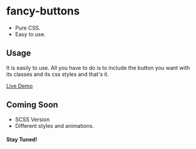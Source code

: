 # fancy-buttons
- Pure CSS.
- Easy to use.

## Usage
It is easily to use. All you have to do is to include the button you want with its classes and its css styles and that's it.

[Live Demo](https://codepen.io/ahmedbeheiry/pen/aBdezY)

## Coming Soon
- SCSS Version
- Different styles and animations.

#### Stay Tuned!